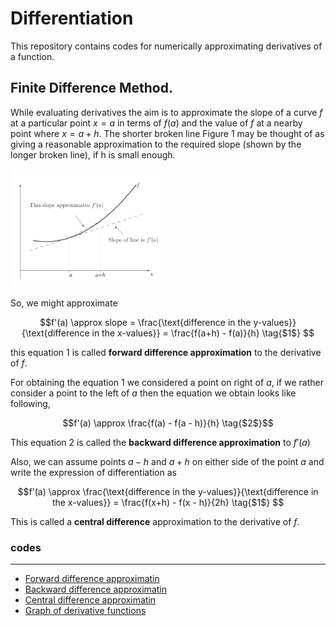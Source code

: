 # Differentiation

This repository contains codes for numerically approximating derivatives of a function.

## Finite Difference Method.

While evaluating derivatives the aim is to approximate the slope of a curve $f$ at a particular point $x = a$ in terms of $f(a)$ and
the value of $f$ at a nearby point where $x = a+h$. The shorter broken line Figure 1 may be thought
of as giving a reasonable approximation to the required slope (shown by the longer broken line), if h
is small enough.

[<img src="figure1.png" width="250"/>](figure1.png) 

So, we might approximate 
```math
f'(a) \approx slope = \frac{\text{difference in the y-values}}{\text{difference in the x-values}} = \frac{f(a+h) - f(a)}{h}   \tag{$1$} 
```

this equation 1 is called **forward difference approximation** to the derivative of $f$. 

For obtaining the equation 1 we considered a point on right of $a$, if we rather consider a point to the left of $a$ then the equation we obtain looks like following, 
```math
f'(a) \approx \frac{f(a) - f(a - h)}{h}   \tag{$2$}
```
This equation 2 is called the **backward difference approximation** to $f'(a)$

Also, we can assume points $a-h$ and $a+h$ on either side of the point $a$ and write the expression of differentiation as 
```math
f'(a) \approx \frac{\text{difference in the y-values}}{\text{difference in the x-values}} = \frac{f(x+h) - f(x - h)}{2h}    \tag{$1$} 
```
This is called a **central difference** approximation to the derivative of $f$.

### codes
---
- [Forward difference approximatin](differentiation1.py)
- [Backward difference approximatin](differentiation2.py)
- [Central difference approximatin](differentiation3.py) 
- [Graph of derivative functions](differentiation4.py)



